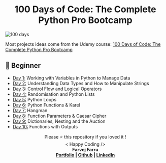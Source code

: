 <h1 align="center">100 Days of Code: The Complete Python Pro Bootcamp </h1>

![100 days](https://github.com/user-attachments/assets/6faa1810-4c0d-49ec-a14e-33c9126c0fc5)


Most projects ideas come from the Udemy course: [100 Days of Code: The Complete Python Pro Bootcamp](https://www.udemy.com/course/100-days-of-code/)


## 🔰 Beginner 
- [Day 1:](https://github.com/farvejfaru/100-Days-of-Python-Code/tree/main/Day%201) Working with Variables in Python to Manage Data
- [Day 2:](https://github.com/farvejfaru/100-Days-of-Python-Code/tree/main/Day%202) Understanding Data Types and How to Manipulate Strings
- [Day 3:](https://github.com/farvejfaru/100-Days-of-Python-Code/tree/main/Day%203) Control Flow and Logical Operators
- [Day 4:](https://github.com/farvejfaru/100-Days-of-Python-Code/tree/main/Day%204) Randomisation and Python Lists
- [Day 5:](https://github.com/farvejfaru/100-Days-of-Python-Code/tree/main/Day%205) Python Loops
- [Day 6:](https://github.com/farvejfaru/100-Days-of-Python-Code/tree/main/Day%206) Python Functions & Karel
- [Day 7:](https://github.com/farvejfaru/100-Days-of-Python-Code/tree/main/Day%207) Hangman
- [Day 8:](https://github.com/farvejfaru/100-Days-of-Python-Code/tree/main/Day%208) Function Parameters & Caesar Cipher
- [Day 9:](https://github.com/farvejfaru/100-Days-of-Python-Code/tree/main/Day%209) Dictionaries, Nesting and the Auction
- [Day 10:](https://github.com/farvejfaru/100-Days-of-Python-Code/tree/main/Day%2010) Functions with Outputs



<p align="center">
Please ⭐ this repository if you loved it !
<br>
< Happy Coding />
<br>
<b>Farvej Farru<b>
<br>
<a href="https://farvejfaru.github.io/Personal-Portfolio/">Portfolio</a> | <a href="https://github.com/farvejfaru">Github</a> | <a href="https://www.linkedin.com/in/farvej-faru-69876a211/">LinkedIn</a>
</p>
